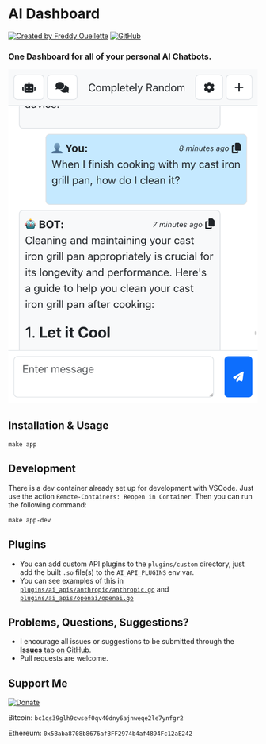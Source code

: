 # AI Dashboard

[![Created by Freddy Ouellette](https://img.shields.io/badge/Created%20by%20Freddy%20Ouellette-gray)](https://freddyouellette.com) [![GitHub](https://img.shields.io/badge/GitHub-black?logo=github)](https://github.com/freddyouellette/ai-dashboard)

### One Dashboard for all of your personal AI Chatbots.

![AI Dashboard](docs/1.png)

## Installation & Usage
```
make app
```

## Development
There is a dev container already set up for development with VSCode. Just use the action `Remote-Containers: Reopen in Container`. Then you can run the following command:
```
make app-dev
```

## Plugins
* You can add custom API plugins to the `plugins/custom` directory, just add the built `.so` file(s) to the `AI_API_PLUGINS` env var.
* You can see examples of this in [`plugins/ai_apis/anthropic/anthropic.go`](plugins/ai_apis/anthropic/anthropic.go) and [`plugins/ai_apis/openai/openai.go`](plugins/ai_apis/openai/openai.go)

## Problems, Questions, Suggestions? 
* I encourage all issues or suggestions to be submitted through the [**Issues** tab on GitHub](https://github.com/freddyouellette/ai-dashboard/issues).
* Pull requests are welcome.

## Support Me
[![Donate](https://img.shields.io/badge/Donate-fec133?logo=paypal)](https://www.paypal.com/donate/?hosted_button_id=3PJ9XD363CC5E)

Bitcoin: `bc1qs39glh9cwsef0qv40dny6ajnweqe2le7ynfgr2`

Ethereum: `0x5Baba8708b8676afBFF2974b4af4894Fc12aE242`